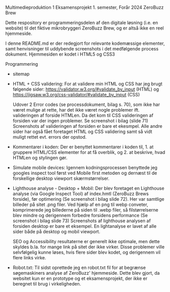 Multimedieproduktion 1
Eksamensprojekt 1. semester, Forår 2024
ZeroBuzz Brew

Dette respository er programmeringsdelen af den digitale løsning (i.e. en website) til det fiktive mikrobryggeri ZeroBuzz Brew, og er altså ikke
en reel hjemmeside.

I denne README.md er der redegjort for relevante kodemæssige elementer, samt henvisninger til uddybende screenshots i det medfølgende process
dokument. Hjemmesiden er kodet i HTML5 og CSS3


Programmering

* sitemap


* HTML + CSS validering:
    For at validere min HTML og CSS har jeg brugt følgende sider: https://validator.w3.org/#validate_by_input (HTML) og https://jigsaw.w3.org/css-validator/#validate_by_input (CSS)

    Udover 2 Error codes (se processdokument, bilag s. 70), som ikke har været mulige at rette, har det ikke været nogle problemer ift. valideringen af forside HTMLen. 
    Da det kom til CSS valideringen af forsiden var der ingen problemer.
    Se screenshot i bilag (slide 71)
    Screenshots af valideringen af forsiden er bare et ekesmpel. Alle andre sider har også fået foretaget HTML og CSS validering samt så vidt muligt rettet evt. errors der opstod.

* Kommentarer i koden:
    Der er benyttet kommentarer i koden til, 1. at gruppere HTML/CSS elementer for at få overblik, og 2. at beskrive, hvad HTMLen og stylingen gør.

* Simulate mobile devices:
    Igennem kodningsprocessen benyttede jeg googles inspect tool først ved Mobile first metoden og dernæst til de forskellige desktop viewport skærmstørrelser.

* Lighthouse analyse - Desktop + Mobil:
    Der blev foretaget en Lighthouse analyse (via Google Inspect Tool) af index.hmtl (ZeroBuzz Brews forside), før optimering (Se screenshot i bilag slide 72). Her var samtlige billeder på sitet .png filer. Ved hjælp af en png til webp conveter, komprimerede jeg billederne på siden til .webp filer, så filstørrelserne blev mindre og derigennem forbedre forsidens performance (Se screenshot i bilag slide 73)
    Screenshots af lighthouse analysen af forsiden desktop er bare et eksempel. En lightanalyse er lavet af alle sider både på desktop og mobil viewport.

    SEO og Accessibility resultaterne er generelt ikke optimale, men dette skyldes b.la. for mange link på sitet der ikke virker. Disse problemer ville selvfølgelig kunne løses, hvis flere sider blev kodet, og derigennem vil flere links virke.

* Robot.txt:
    Til sidst oprettede jeg en robot.txt fil for at begrænse søgemaskiners analyse af ZeroBuzz' hjemmeside. Dette blev gjort, da websitet kun er en prototype og et eksamensprojekt, der ikke er beregnet til brug i virkeligheden.

